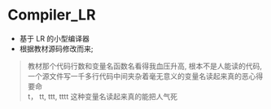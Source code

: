 <!--
 * @Author: your name
 * @Date: 2021-07-01 14:24:45
 * @LastEditTime: 2021-07-04 13:49:19
 * @LastEditors: Please set LastEditors
 * @Description: In User Settings
 * @FilePath: \Compiler_LR\README.md
-->
# Compiler_LR
- 基于 LR 的小型编译器
- 根据教材源码修改而来;
> 教材那个代码行数和变量名函数名看得我血压升高, 根本不是人能读的代码, 一个源文件写一千多行代码中间夹杂着毫无意义的变量名读起来真的恶心得要命    
>  t， tt, ttt, tttt 这种变量名读起来真的能把人气死